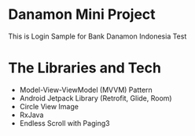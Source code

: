 # Danamon Mini Project
This is Login Sample for Bank Danamon Indonesia Test

# The Libraries and Tech
- Model-View-ViewModel (MVVM) Pattern
- Android Jetpack Library (Retrofit, Glide, Room)
- Circle View Image
- RxJava
- Endless Scroll with Paging3
